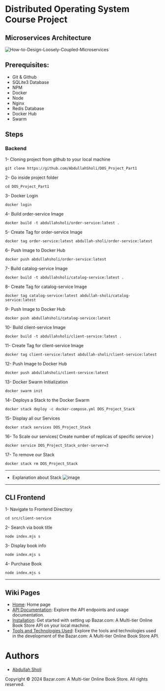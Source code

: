 ﻿# Distributed Operating System Course Project 
## Microservices Architecture 
![How-to-Design-Loosely-Coupled-Microservices](https://github.com/AbdullahSholi/DOS_Project_Part1/assets/149682145/fc211c5b-814f-4eb9-bd75-58709c1ccba6)


## Prerequisites:
* Git & Github
* SQLite3 Database
* NPM
* Docker
* Node
* Nginx
* Redis Database
* Docker Hub
* Swarm

## Steps
### Backend

1- Cloning project from github to your local machine
```
git clone https://github.com/AbdullahSholi/DOS_Project_Part1
```
2- Go inside project folder
```
cd DOS_Project_Part1
```

3- Docker Login
```
docker login
```

4- Build order-service Image
```
docker build -t abdullahsholi/order-service:latest .
```
5- Create Tag for order-service Image
```
docker tag order-service:latest abdullah-sholi/order-service:latest
```
6- Push Image to Docker Hub
```
docker push abdullahsholi/order-service:latest
```
7- Build catalog-service Image
```
docker build -t abdullahsholi/catalog-service:latest .
```
8- Create Tag for catalog-service Image
```
docker tag catalog-service:latest abdullah-sholi/catalog-service:latest
```
9- Push Image to Docker Hub
```
docker push abdullahsholi/catalog-service:latest
```
10- Build client-service Image
```
docker build -t abdullahsholi/client-service:latest .
```
11- Create Tag for client-service Image
```
docker tag client-service:latest abdullah-sholi/client-service:latest
```
12- Push Image to Docker Hub
```
docker push abdullahsholi/client-service:latest
```
13- Docker Swarm Initialization
```
docker swarm init 
```
14- Deploys a Stack to the Docker Swarm
```
docker stack deploy -c docker-compose.yml DOS_Project_Stack 
```
15- Display all our Services 
```
docker stack services DOS_Project_Stack
```
16- To Scale our services( Create number of replicas of specific service )
```
docker service DOS_Project_Stack_order-server=3 
```
17- To remove our Stack
```
docker stack rm DOS_Project_Stack 
```
---
* Explanation about Stack
  ![image](https://github.com/AbdullahSholi/DOS_Project_Part1/assets/149682145/3f339fa2-da37-4d90-94c4-13f32b3a511d)
---
## CLI Frontend
1- Navigate to Frontend Directory
```
cd src/client-service
```
2- Search via book title
```
node index.mjs s
```
3- Display book info
```
node index.mjs s
```
4- Purchase Book
```
node index.mjs s
```

---

## Wiki Pages

- [Home](https://github.com/AbdullahSholi/DOS_Project_Part1/wiki): Home page
- [API Documentation](https://github.com/AbdullahSholi/DOS_Project_Part1/wiki/API-Documentation): Explore the API endpoints and usage documentation.
- [Installation](https://github.com/AbdullahSholi/DOS_Project_Part1/wiki/Installation-Guide): Get started with setting up Bazar.com: A Multi-tier Online Book Store API on your local machine.
- [Tools and Technologies Used](https://github.com/AbdullahSholi/DOS_Project_Part1/wiki/Tools-and-Technologies): Explore the tools and technologies used in the development of the Bazar.com: A Multi-tier Online Book Store API.


# Authors

- [Abdullah Sholi](https://github.com/AbdullahSholi)



Copyright © 2024 Bazar.com: A Multi-tier Online Book Store. All rights reserved.
